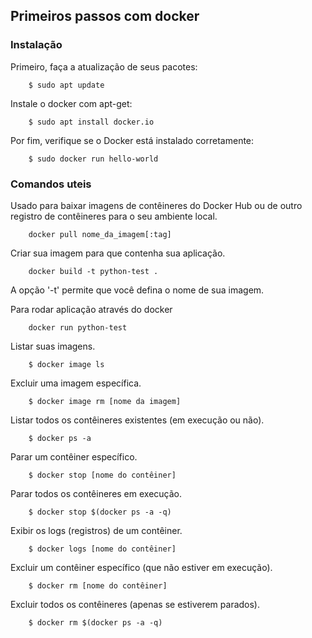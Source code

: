 ## Primeiros passos com docker

### Instalação

Primeiro, faça a atualização de seus pacotes:

        $ sudo apt update

Instale o docker com apt-get:

        $ sudo apt install docker.io


Por fim, verifique se o Docker está instalado corretamente:

        $ sudo docker run hello-world


### Comandos uteis 


Usado para baixar imagens de contêineres do Docker Hub ou de outro registro de contêineres para o seu ambiente local. 

        docker pull nome_da_imagem[:tag]

Criar sua imagem para que contenha sua aplicação.

        docker build -t python-test .

A opção '-t' permite que você defina o nome de sua imagem.

Para rodar aplicação através do docker

        docker run python-test

Listar suas imagens.

        $ docker image ls


Excluir uma imagem específica.

        $ docker image rm [nome da imagem]

Listar todos os contêineres existentes (em execução ou não).

        $ docker ps -a


Parar um contêiner específico.

        $ docker stop [nome do contêiner]

Parar todos os contêineres em execução.

        $ docker stop $(docker ps -a -q)

Exibir os logs (registros) de um contêiner.

        $ docker logs [nome do contêiner]

Excluir um contêiner específico (que não estiver em execução).

        $ docker rm [nome do contêiner]

Excluir todos os contêineres (apenas se estiverem parados).

        $ docker rm $(docker ps -a -q)